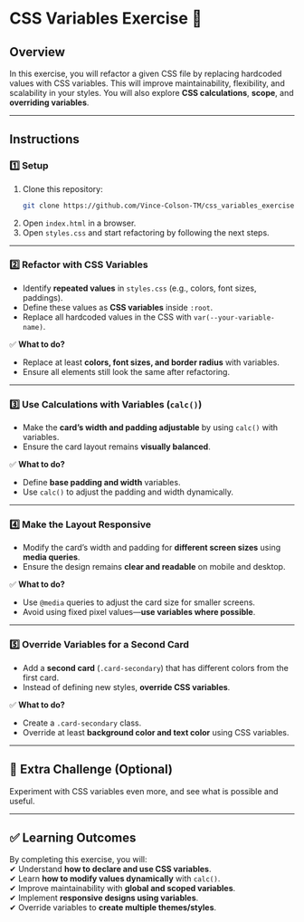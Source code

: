 # CSS Variables Exercise 🎨

## Overview  
In this exercise, you will refactor a given CSS file by replacing hardcoded values with CSS variables. This will improve maintainability, flexibility, and scalability in your styles. You will also explore **CSS calculations**, **scope**, and **overriding variables**.  

---

## Instructions  

### 1️⃣ Setup  
1. Clone this repository:  
   ```sh
   git clone https://github.com/Vince-Colson-TM/css_variables_exercise.git
   ```
2. Open `index.html` in a browser.  
3. Open `styles.css` and start refactoring by following the next steps.  

---

### 2️⃣ Refactor with CSS Variables  
- Identify **repeated values** in `styles.css` (e.g., colors, font sizes, paddings).  
- Define these values as **CSS variables** inside `:root`.  
- Replace all hardcoded values in the CSS with `var(--your-variable-name)`.  

✅ **What to do?**  
- Replace at least **colors, font sizes, and border radius** with variables.  
- Ensure all elements still look the same after refactoring.  

---

### 3️⃣ Use Calculations with Variables (`calc()`)  
- Make the **card’s width and padding adjustable** by using `calc()` with variables.  
- Ensure the card layout remains **visually balanced**.  

✅ **What to do?**  
- Define **base padding and width** variables.  
- Use `calc()` to adjust the padding and width dynamically.  

---

### 4️⃣ Make the Layout Responsive  
- Modify the card’s width and padding for **different screen sizes** using **media queries**.  
- Ensure the design remains **clear and readable** on mobile and desktop.  

✅ **What to do?**  
- Use `@media` queries to adjust the card size for smaller screens.  
- Avoid using fixed pixel values—**use variables where possible**.  

---

### 5️⃣ Override Variables for a Second Card  
- Add a **second card** (`.card-secondary`) that has different colors from the first card.  
- Instead of defining new styles, **override CSS variables**.  

✅ **What to do?**  
- Create a `.card-secondary` class.  
- Override at least **background color and text color** using CSS variables.  

---

## 🎯 Extra Challenge (Optional)  
Experiment with CSS variables even more, and see what is possible and useful.


---

## ✅ Learning Outcomes  
By completing this exercise, you will:  
✔ Understand **how to declare and use CSS variables**.  
✔ Learn **how to modify values dynamically** with `calc()`.  
✔ Improve maintainability with **global and scoped variables**.  
✔ Implement **responsive designs using variables**.  
✔ Override variables to **create multiple themes/styles**.  
